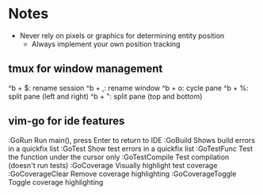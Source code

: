 # Notes

- Never rely on pixels or graphics for determining entity position
	- Always implement your own position tracking

## tmux for window management

^b + $: rename session
^b + ,: rename window
^b + o: cycle pane
^b + %: split pane (left and right)
^b + ": split pane (top and bottom)

## vim-go for ide features

:GoRun						Run main(), press Enter to return to IDE
:GoBuild					Shows build errors in a quickfix list
:GoTest						Show test errors in a quickfix list
:GoTestFunc				Test the function under the cursor only
:GoTestCompile		Test compilation (doesn't run tests)
:GoCoverage				Visually highlight test coverage
:GoCoverageClear	Remove coverage highlighting
:GoCoverageToggle	Toggle coverage highlighting
